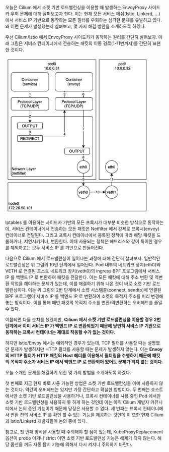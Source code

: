오늘은 Cilium 에서 소켓 기반 로드밸런싱을 이용할 때 발생하는 EnvoyProxy 사이드카 우회 문제에 대해 살펴보고자 한다. 이는 현재 모든 서비스 메쉬(Istio, Linkerd, ...)에서 서비스 IP 기반으로 동작하는 모든 필터를 우회하는 심각한 문제를 유발하고 있다. 왜 이런 문제가 발생했는지 살펴보고, 몇 가지 해결 방안을 소개하도록 하겠다.

우선 Cilium/Istio 에서 EnvoyProxy 사이드카가 동작하는 원리를 간단히 살펴보자. 아래 그림은 서비스 컨테이너에서 전송하는 패킷의 이동 경로(1-11번까지)를 간단히 표현한 것이다.

![cilium.envoy](./cilium-envoy.png)

Iptables 를 이용하는 사이드카 기반의 모든 프록시가 대부분 비슷한 방식으로 동작하는데, 서비스 컨테이너에서 전송하는 모든 패킷은 Netfilter 에서 강제로 프록시(envoy) 컨테이너로 전달된다. 그리고 프록시 컨테이너에서 등록된 정책에 따라 해당 패킷을 드롭하거나, 지연시키거나, 변환한다. 이때 사용되는 정책은 헤드리스와 같이 특이한 경우를 제외하고는 모두 서비스 IP 를 기반으로 만들어진다.

다음으로 Cilium 에서 로드밸런싱이 일어나는 과정에 대해 간단히 살펴보자. 일반적인 로드밸런싱은 위 그림의 10번 단계에서 일어난다. Pod 내부의 네트워크 장치(eth0)와 VETH 로 연결된 호스트 네트워크 장치(veth0)의 ingress BPF 프로그램에서 서비스 IP 를 백엔드 IP 로 변환하여 패킷을 전달한다. 이는 모든 패킷에 대해 주소 변환 및 역변환 작업을 해야하는 문제가 있는데, 이를 해결하기 위해 나온 것이 바로 소켓 기반 로드밸런싱이다. 이는 위 그림의 2번 단계에서 소켓 시스템콜(connect, sendto)에 연결된 BPF 프로그램이 서비스 IP 를 백엔드 IP 로 변환하여 소켓의 목적지 주소를 미리 변경해놓는 방식이다. 이를 통해 매번 패킷의 목적지 주소를 변환/역변환하는 오버헤드를 줄일 수 있다.

이쯤되면 다들 눈치를 챘겠지만, **Cilium 에서 소켓 기반 로드밸런싱을 이용할 경우 2번 단계에서 이미 서비스 IP 가 백엔드 IP 로 변환되었기 때문에 당연히 서비스 IP 기반으로 동작하는 프록시 컨테이너는 제대로 작동할 수가 없는 것이다.**

하지만 Istio/Envoy 에서는 예외적인 경우가 있는데, TCP 필터를 사용할 때는 설명했던 문제가 발생하지만 HTTP 필터를 사용할 때는 문제가 발생하지 않는다. 이는 **Envoy 의 HTTP 필터가 HTTP 패킷의 Host 헤더를 이용해서 필터링을 수행하기 때문에 패킷의 목적지 주소가 서비스 IP 에서 백엔드 IP 로 변환되어 있어도 문제가 되지 않는 것이다.**

오늘 소개한 문제를 해결하기 위한 몇 가지 방법을 소개하도록 하겠다.

첫 번째로 지금 현재 바로 사용 가능한 방법은 소켓 기반 로드밸런싱을 아예 사용하지 않는 것이다. 약간의 오버헤드는 있지만 가장 간단하고 확실한 방법이다. 두 번째는 호스트에서만 소켓 기반 로드밸런싱을 사용하거나, 프록시 컨테이너를 사용 중인 Pod 에서만 소켓 기반 로드밸런싱을 사용하지 못 하게 하는 것인데 이는 아직 Cilium 개발자 커뮤니티에서 논의 중인 기능이기 때문에 당장은 사용할 수 없다. 세 번째는 프록시 컨테이너에서 변환 전의 서비스 IP 를 확인 할 수 있는 기능을 제공하는 것인데 이 또한 현재 Cilium 과 Istio/Linkerd 개발자들이 논의 중에 있다.

참고로, 첫 번째 방식을 사용할 때 주의해야 할 점이 있는데, KubeProxyReplacement 옵션이 probe 이거나 strict 이면 소켓 기반 로드밸런싱 기능은 해제가 되지 않는다. 해당 옵션을 꺼도 자동 탐지 기능에 의해서 다시 켜지니 주의하기 바란다.
